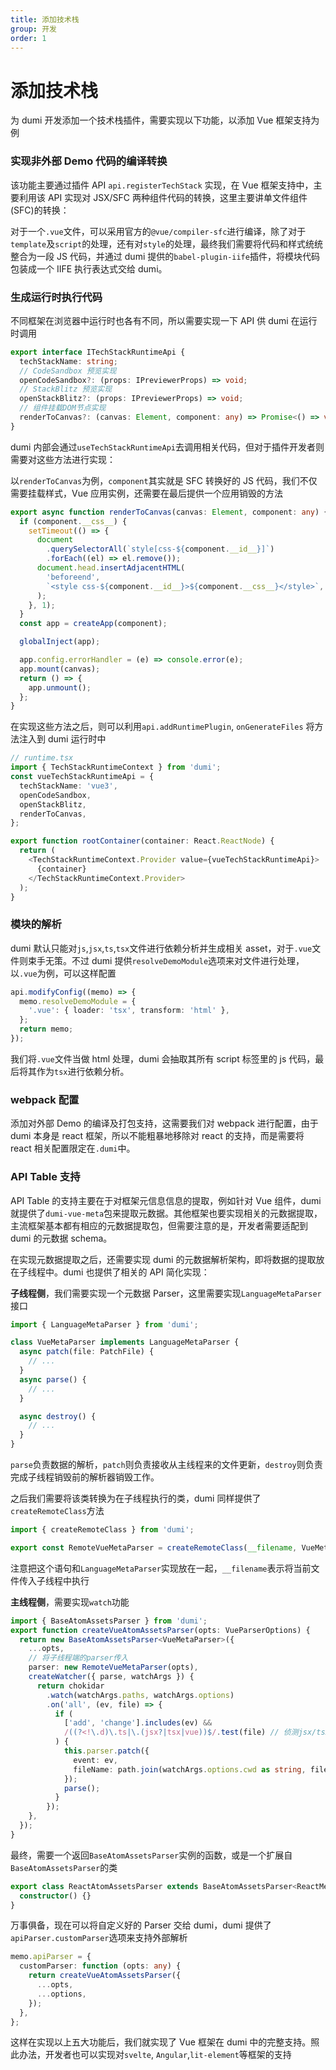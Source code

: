 ```yaml
---
title: 添加技术栈
group: 开发
order: 1
---
```


# 添加技术栈

为 dumi 开发添加一个技术栈插件，需要实现以下功能，以添加 Vue 框架支持为例

### 实现非外部 Demo 代码的编译转换

该功能主要通过插件 API `api.registerTechStack` 实现，在 Vue 框架支持中，主要利用该 API 实现对 JSX/SFC 两种组件代码的转换，这里主要讲单文件组件(SFC)的转换：

对于一个`.vue`文件，可以采用官方的`@vue/compiler-sfc`进行编译，除了对于`template`及`script`的处理，还有对`style`的处理，最终我们需要将代码和样式统统整合为一段 JS 代码，并通过 dumi 提供的`babel-plugin-iife`插件，将模块代码包装成一个 IIFE 执行表达式交给 dumi。

### 生成运行时执行代码

不同框架在浏览器中运行时也各有不同，所以需要实现一下 API 供 dumi 在运行时调用

```ts
export interface ITechStackRuntimeApi {
  techStackName: string;
  // CodeSandbox 预览实现
  openCodeSandbox?: (props: IPreviewerProps) => void;
  // StackBlitz 预览实现
  openStackBlitz?: (props: IPreviewerProps) => void;
  // 组件挂载DOM节点实现
  renderToCanvas?: (canvas: Element, component: any) => Promise<() => void>;
}
```

dumi 内部会通过`useTechStackRuntimeApi`去调用相关代码，但对于插件开发者则需要对这些方法进行实现：

以`renderToCanvas`为例，`component`其实就是 SFC 转换好的 JS 代码，我们不仅需要挂载样式，Vue 应用实例，还需要在最后提供一个应用销毁的方法

```ts
export async function renderToCanvas(canvas: Element, component: any) {
  if (component.__css__) {
    setTimeout(() => {
      document
        .querySelectorAll(`style[css-${component.__id__}]`)
        .forEach((el) => el.remove());
      document.head.insertAdjacentHTML(
        'beforeend',
        `<style css-${component.__id__}>${component.__css__}</style>`,
      );
    }, 1);
  }
  const app = createApp(component);

  globalInject(app);

  app.config.errorHandler = (e) => console.error(e);
  app.mount(canvas);
  return () => {
    app.unmount();
  };
}
```

在实现这些方法之后，则可以利用`api.addRuntimePlugin`, `onGenerateFiles` 将方法注入到 dumi 运行时中

```ts
// runtime.tsx
import { TechStackRuntimeContext } from 'dumi';
const vueTechStackRuntimeApi = {
  techStackName: 'vue3',
  openCodeSandbox,
  openStackBlitz,
  renderToCanvas,
};

export function rootContainer(container: React.ReactNode) {
  return (
    <TechStackRuntimeContext.Provider value={vueTechStackRuntimeApi}>
      {container}
    </TechStackRuntimeContext.Provider>
  );
}
```

### 模块的解析

dumi 默认只能对`js`,`jsx`,`ts`,`tsx`文件进行依赖分析并生成相关 asset，对于`.vue`文件则束手无策。不过 dumi 提供`resolveDemoModule`选项来对文件进行处理，以`.vue`为例，可以这样配置

```ts
api.modifyConfig((memo) => {
  memo.resolveDemoModule = {
    '.vue': { loader: 'tsx', transform: 'html' },
  };
  return memo;
});
```

我们将`.vue`文件当做 html 处理，dumi 会抽取其所有 script 标签里的 js 代码，最后将其作为`tsx`进行依赖分析。

### webpack 配置

添加对外部 Demo 的编译及打包支持，这需要我们对 webpack 进行配置，由于 dumi 本身是 react 框架，所以不能粗暴地移除对 react 的支持，而是需要将 react 相关配置限定在`.dumi`中。

### API Table 支持

API Table 的支持主要在于对框架元信息信息的提取，例如针对 Vue 组件，dumi 就提供了`dumi-vue-meta`包来提取元数据。其他框架也要实现相关的元数据提取，主流框架基本都有相应的元数据提取包，但需要注意的是，开发者需要适配到 dumi 的元数据 schema。

在实现元数据提取之后，还需要实现 dumi 的元数据解析架构，即将数据的提取放在子线程中。dumi 也提供了相关的 API 简化实现：

**子线程侧**，我们需要实现一个元数据 Parser，这里需要实现`LanguageMetaParser`接口

```ts
import { LanguageMetaParser } from 'dumi';

class VueMetaParser implements LanguageMetaParser {
  async patch(file: PatchFile) {
    // ...
  }
  async parse() {
    // ...
  }

  async destroy() {
    // ...
  }
}
```

`parse`负责数据的解析，`patch`则负责接收从主线程来的文件更新，`destroy`则负责完成子线程销毁前的解析器销毁工作。

之后我们需要将该类转换为在子线程执行的类，dumi 同样提供了`createRemoteClass`方法

```ts
import { createRemoteClass } from 'dumi';

export const RemoteVueMetaParser = createRemoteClass(__filename, VueMetaParser);
```

注意把这个语句和`LanguageMetaParser`实现放在一起，`__filename`表示将当前文件传入子线程中执行

**主线程侧**，需要实现`watch`功能

```ts
import { BaseAtomAssetsParser } from 'dumi';
export function createVueAtomAssetsParser(opts: VueParserOptions) {
  return new BaseAtomAssetsParser<VueMetaParser>({
    ...opts,
    // 将子线程端的parser传入
    parser: new RemoteVueMetaParser(opts),
    createWatcher({ parse, watchArgs }) {
      return chokidar
        .watch(watchArgs.paths, watchArgs.options)
        .on('all', (ev, file) => {
          if (
            ['add', 'change'].includes(ev) &&
            /((?<!\.d)\.ts|\.(jsx?|tsx|vue))$/.test(file) // 侦测jsx/tsx/ts/vue文件的添加或是修改
          ) {
            this.parser.patch({
              event: ev,
              fileName: path.join(watchArgs.options.cwd as string, file),
            });
            parse();
          }
        });
    },
  });
}
```

最终，需要一个返回`BaseAtomAssetsParser`实例的函数，或是一个扩展自`BaseAtomAssetsParser`的类

```ts
export class ReactAtomAssetsParser extends BaseAtomAssetsParser<ReactMetaParser> {
  constructor() {}
}
```

万事俱备，现在可以将自定义好的 Parser 交给 dumi，dumi 提供了`apiParser.customParser`选项来支持外部解析

```ts
memo.apiParser = {
  customParser: function (opts: any) {
    return createVueAtomAssetsParser({
      ...opts,
      ...options,
    });
  },
};
```

这样在实现以上五大功能后，我们就实现了 Vue 框架在 dumi 中的完整支持。照此办法，开发者也可以实现对`svelte`, `Angular`,`lit-element`等框架的支持
